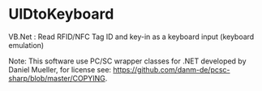 # UIDtoKeyboard
VB.Net : Read RFID/NFC Tag ID and key-in as a keyboard input (keyboard emulation)

Note: This software use PC/SC wrapper classes for .NET developed by Daniel Mueller, for license see: https://github.com/danm-de/pcsc-sharp/blob/master/COPYING.
